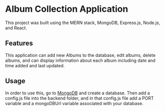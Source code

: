 # Album Collection Application

This project was built using the MERN stack, MongoDB, Express.js, Node.js, and React.

## Features
This application can add new Albums to the database, edit albums, delete albums, and can display information about each album including date and time added and last updated.

## Usage
In order to use this, go to [MongoDB](https://www.mongodb.com/) and create a database. Then add a config.js file into the backend folder, and in that config.js file add a PORT variable and a mongoDBUrl variable associated with your database.